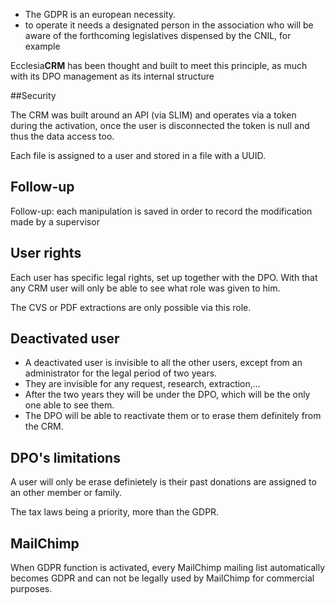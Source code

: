 - The GDPR is an european necessity.
- to operate it needs a designated person in the association who will be aware of the forthcoming legislatives dispensed by the CNIL, for example

Ecclesia**CRM** has been thought and built to meet this principle, as much with its DPO management as its internal structure


##Security

The CRM was built around an API (via SLIM) and operates via a token during the activation, once the user is disconnected the token is null and thus the data access too.

Each file is assigned to a user and stored in a file with a UUID.

## Follow-up

 Follow-up: each manipulation is saved in order to record the modification made by a supervisor


## User rights

  Each user has specific legal rights, set up together with the DPO. With that any CRM user will only be able to see what role was given to him.

The CVS or PDF extractions are only possible via this role.

## Deactivated user

- A deactivated user is invisible to all the other users, except from an administrator for the legal period of two years.
- They are invisible for any request, research, extraction,...
- After the two years they will be under the DPO, which will be the only one able to see them.
- The DPO will be able to reactivate them or to erase them definitely from the CRM.


## DPO's limitations

A user will only be erase definietely is their past donations are assigned to an other member or family.

The tax laws being a priority, more than the GDPR.

## MailChimp

When GDPR function is activated, every MailChimp mailing list automatically becomes GDPR and can not be legally used by MailChimp for commercial purposes.

